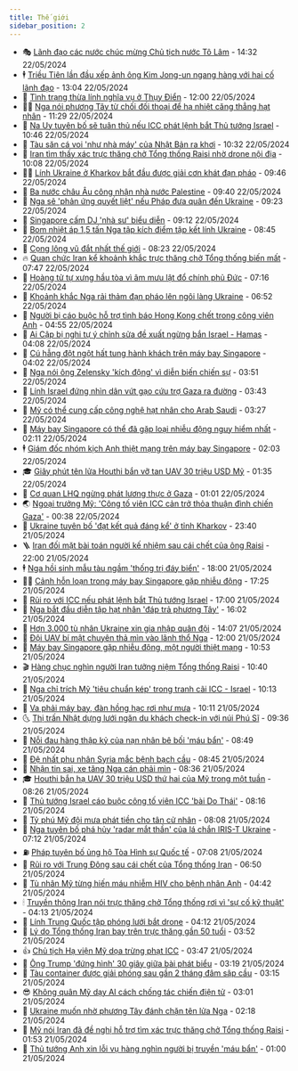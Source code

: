 ```yaml
---
title: Thế giới
sidebar_position: 2
---
```


<!-- vnexpress-the-gioi:START -->
- 🎭 [Lãnh đạo các nước chúc mừng Chủ tịch nước Tô Lâm](https://vnexpress.net/lanh-dao-cac-nuoc-chuc-mung-chu-tich-nuoc-to-lam-4749402.html) - 14:32 22/05/2024
- 🕴 [Triều Tiên lần đầu xếp ảnh ông Kim Jong-un ngang hàng với hai cố lãnh đạo](https://vnexpress.net/trieu-tien-lan-dau-xep-anh-ong-kim-jong-un-ngang-hang-voi-hai-co-lanh-dao-4749375.html) - 13:04 22/05/2024
- 🤭 [Tình trạng thừa lính nghĩa vụ ở Thụy Điển](https://vnexpress.net/tinh-trang-thua-linh-nghia-vu-o-thuy-dien-4749016.html) - 12:00 22/05/2024
- 🧑‍💻 [Nga nói phương Tây từ chối đối thoại để hạ nhiệt căng thẳng hạt nhân](https://vnexpress.net/nga-noi-phuong-tay-tu-choi-doi-thoai-de-ha-nhiet-cang-thang-hat-nhan-4749373.html) - 11:29 22/05/2024
- 🦏 [Na Uy tuyên bố sẽ tuân thủ nếu ICC phát lệnh bắt Thủ tướng Israel](https://vnexpress.net/na-uy-tuyen-bo-se-tuan-thu-neu-icc-phat-lenh-bat-thu-tuong-israel-4749344.html) - 10:46 22/05/2024
- 🦒 [Tàu săn cá voi &#39;như nhà máy&#39; của Nhật Bản ra khơi](https://vnexpress.net/tau-san-ca-voi-nhu-nha-may-cua-nhat-ban-ra-khoi-4749262.html) - 10:32 22/05/2024
- 🌈 [Iran tìm thấy xác trực thăng chở Tổng thống Raisi nhờ drone nội địa](https://vnexpress.net/iran-tim-thay-xac-truc-thang-cho-tong-thong-raisi-nho-drone-noi-dia-4749301.html) - 10:08 22/05/2024
- 🧑‍🏫 [Lính Ukraine ở Kharkov bắt đầu được giải cơn khát đạn pháo](https://vnexpress.net/linh-ukraine-o-kharkov-bat-dau-duoc-giai-con-khat-dan-phao-4749233.html) - 09:46 22/05/2024
- 🐲 [Ba nước châu Âu công nhận nhà nước Palestine](https://vnexpress.net/ba-nuoc-chau-au-cong-nhan-nha-nuoc-palestine-4749302.html) - 09:40 22/05/2024
- 🦒 [Nga sẽ &#39;phản ứng quyết liệt&#39; nếu Pháp đưa quân đến Ukraine](https://vnexpress.net/nga-se-phan-ung-quyet-liet-neu-phap-dua-quan-den-ukraine-4749264.html) - 09:23 22/05/2024
- 🐻 [Singapore cấm DJ &#39;nhà sư&#39; biểu diễn](https://vnexpress.net/singapore-cam-dj-nha-su-bieu-dien-4749278.html) - 09:12 22/05/2024
- 🚀 [Bom nhiệt áp 1,5 tấn Nga tập kích điểm tập kết lính Ukraine](https://vnexpress.net/bom-nhiet-ap-1-5-tan-nga-tap-kich-diem-tap-ket-linh-ukraine-4749151.html) - 08:45 22/05/2024
- 🥰 [Cọng lông vũ đắt nhất thế giới](https://vnexpress.net/cong-long-vu-dat-nhat-the-gioi-4749183.html) - 08:23 22/05/2024
- 🔥 [Quan chức Iran kể khoảnh khắc trực thăng chở Tổng thống biến mất](https://vnexpress.net/quan-chuc-iran-ke-khoanh-khac-truc-thang-cho-tong-thong-bien-mat-4749173.html) - 07:47 22/05/2024
- 🥳 [Hoàng tử tự xưng hầu tòa vì âm mưu lật đổ chính phủ Đức](https://vnexpress.net/hoang-tu-tu-xung-hau-toa-vi-am-muu-lat-do-chinh-phu-duc-4749134.html) - 07:16 22/05/2024
- 💼 [Khoảnh khắc Nga rải thảm đạn pháo lên ngôi làng Ukraine](https://vnexpress.net/khoanh-khac-nga-rai-tham-dan-phao-len-ngoi-lang-ukraine-4749156.html) - 06:52 22/05/2024
- 🤡 [Người bị cáo buộc hỗ trợ tình báo Hong Kong chết trong công viên Anh](https://vnexpress.net/nguoi-bi-cao-buoc-ho-tro-tinh-bao-hong-kong-chet-trong-cong-vien-anh-4749157.html) - 04:55 22/05/2024
- 🌁 [Ai Cập bị nghi tự ý chỉnh sửa đề xuất ngừng bắn Israel - Hamas](https://vnexpress.net/ai-cap-bi-nghi-tu-y-chinh-sua-de-xuat-ngung-ban-israel-hamas-4749024.html) - 04:08 22/05/2024
- 🤩 [Cú hẫng đột ngột hất tung hành khách trên máy bay Singapore](https://vnexpress.net/cu-hang-dot-ngot-hat-tung-hanh-khach-tren-may-bay-singapore-4749028.html) - 04:02 22/05/2024
- 🎉 [Nga nói ông Zelensky &#39;kích động&#39; vì diễn biến chiến sự](https://vnexpress.net/nga-noi-ong-zelensky-kich-dong-vi-dien-bien-chien-su-4749066.html) - 03:51 22/05/2024
- 🎉 [Lính Israel đứng nhìn dân vứt gạo cứu trợ Gaza ra đường](https://vnexpress.net/linh-israel-dung-nhin-dan-vut-gao-cuu-tro-gaza-ra-duong-4749056.html) - 03:43 22/05/2024
- 🌁 [Mỹ có thể cung cấp công nghệ hạt nhân cho Arab Saudi](https://vnexpress.net/my-co-the-cung-cap-cong-nghe-hat-nhan-cho-arab-saudi-4749015.html) - 03:27 22/05/2024
- 🌊 [Máy bay Singapore có thể đã gặp loại nhiễu động nguy hiểm nhất](https://vnexpress.net/may-bay-singapore-co-the-da-gap-loai-nhieu-dong-nguy-hiem-nhat-4749022.html) - 02:11 22/05/2024
- 🕴 [Giám đốc nhóm kịch Anh thiệt mạng trên máy bay Singapore](https://vnexpress.net/giam-doc-nhom-kich-anh-thiet-mang-tren-may-bay-singapore-4749026.html) - 02:03 22/05/2024
- 🎓 [Giây phút tên lửa Houthi bắn vỡ tan UAV 30 triệu USD Mỹ](https://vnexpress.net/giay-phut-ten-lua-houthi-ban-vo-tan-uav-30-trieu-usd-my-4749025.html) - 01:35 22/05/2024
- 🦩 [Cơ quan LHQ ngừng phát lương thực ở Gaza](https://vnexpress.net/co-quan-lhq-ngung-phat-luong-thuc-o-gaza-4749007.html) - 01:01 22/05/2024
- 🌏 [Ngoại trưởng Mỹ: &#39;Công tố viên ICC cản trở thỏa thuận đình chiến Gaza&#39;](https://vnexpress.net/ngoai-truong-my-cong-to-vien-icc-can-tro-thoa-thuan-dinh-chien-gaza-4749010.html) - 00:38 22/05/2024
- 🌋 [Ukraine tuyên bố &#39;đạt kết quả đáng kể&#39; ở tỉnh Kharkov](https://vnexpress.net/ukraine-tuyen-bo-dat-ket-qua-dang-ke-o-tinh-kharkov-4749005.html) - 23:40 21/05/2024
- 🪜 [Iran đối mặt bài toán người kế nhiệm sau cái chết của ông Raisi](https://vnexpress.net/iran-doi-mat-bai-toan-nguoi-ke-nhiem-sau-cai-chet-cua-ong-raisi-4748561.html) - 22:00 21/05/2024
- 🕴 [Nga hồi sinh mẫu tàu ngầm &#39;thống trị đáy biển&#39;](https://vnexpress.net/nga-hoi-sinh-mau-tau-ngam-thong-tri-day-bien-4744813.html) - 18:00 21/05/2024
- 🧑‍🏫 [Cảnh hỗn loạn trong máy bay Singapore gặp nhiễu động](https://vnexpress.net/canh-hon-loan-trong-may-bay-singapore-gap-nhieu-dong-4748990.html) - 17:25 21/05/2024
- 🌮 [Rủi ro với ICC nếu phát lệnh bắt Thủ tướng Israel](https://vnexpress.net/rui-ro-voi-icc-neu-phat-lenh-bat-thu-tuong-israel-4748768.html) - 17:00 21/05/2024
- 🚦 [Nga bắt đầu diễn tập hạt nhân &#39;đáp trả phương Tây&#39;](https://vnexpress.net/nga-bat-dau-dien-tap-hat-nhan-dap-tra-phuong-tay-4748984.html) - 16:02 21/05/2024
- 💫 [Hơn 3.000 tù nhân Ukraine xin gia nhập quân đội](https://vnexpress.net/hon-3-000-tu-nhan-ukraine-xin-gia-nhap-quan-doi-4748960.html) - 14:07 21/05/2024
- 🤡 [Đội UAV bí mật chuyên thả mìn vào lãnh thổ Nga](https://vnexpress.net/doi-uav-bi-mat-chuyen-tha-min-vao-lanh-tho-nga-4748806.html) - 12:00 21/05/2024
- 🦣 [Máy bay Singapore gặp nhiễu động, một người thiệt mạng](https://vnexpress.net/may-bay-singapore-gap-nhieu-dong-mot-nguoi-thiet-mang-4748913.html) - 10:53 21/05/2024
- 🎬 [Hàng chục nghìn người Iran tưởng niệm Tổng thống Raisi](https://vnexpress.net/hang-chuc-nghin-nguoi-iran-tuong-niem-tong-thong-raisi-4748866.html) - 10:40 21/05/2024
- 🎉 [Nga chỉ trích Mỹ &#39;tiêu chuẩn kép&#39; trong tranh cãi ICC - Israel](https://vnexpress.net/nga-chi-trich-my-tieu-chuan-kep-trong-tranh-cai-icc-israel-4748822.html) - 10:13 21/05/2024
- 🎡 [Va phải máy bay, đàn hồng hạc rơi như mưa](https://vnexpress.net/va-phai-may-bay-dan-hong-hac-roi-nhu-mua-4748847.html) - 10:11 21/05/2024
- 🌜 [Thị trấn Nhật dựng lưới ngăn du khách check-in với núi Phú Sĩ](https://vnexpress.net/thi-tran-nhat-dung-luoi-ngan-du-khach-check-in-voi-nui-phu-si-4748827.html) - 09:36 21/05/2024
- 🎡 [Nỗi đau hàng thập kỷ của nạn nhân bê bối &#39;máu bẩn&#39;](https://vnexpress.net/noi-dau-hang-thap-ky-cua-nan-nhan-be-boi-mau-ban-4748655.html) - 08:49 21/05/2024
- 🤗 [Đệ nhất phu nhân Syria mắc bệnh bạch cầu](https://vnexpress.net/de-nhat-phu-nhan-syria-mac-benh-bach-cau-4748820.html) - 08:45 21/05/2024
- 🦩 [Nhận tin sai, xe tăng Nga cán phải mìn](https://vnexpress.net/nhan-tin-sai-xe-tang-nga-can-phai-min-4748742.html) - 08:36 21/05/2024
- 🎓 [Houthi bắn hạ UAV 30 triệu USD thứ hai của Mỹ trong một tuần](https://vnexpress.net/houthi-ban-ha-uav-30-trieu-usd-thu-hai-cua-my-trong-mot-tuan-4748799.html) - 08:26 21/05/2024
- 🌁 [Thủ tướng Israel cáo buộc công tố viên ICC &#39;bài Do Thái&#39;](https://vnexpress.net/thu-tuong-israel-cao-buoc-cong-to-vien-icc-bai-do-thai-4748790.html) - 08:16 21/05/2024
- 🤩 [Tỷ phú Mỹ đội mưa phát tiền cho tân cử nhân](https://vnexpress.net/ty-phu-my-doi-mua-phat-tien-cho-tan-cu-nhan-4748567.html) - 08:08 21/05/2024
- 👹 [Nga tuyên bố phá hủy &#39;radar mắt thần&#39; của lá chắn IRIS-T Ukraine](https://vnexpress.net/nga-tuyen-bo-pha-huy-radar-mat-than-cua-la-chan-iris-t-ukraine-4748703.html) - 07:12 21/05/2024
- ⛽️ [Pháp tuyên bố ủng hộ Tòa Hình sự Quốc tế](https://vnexpress.net/phap-tuyen-bo-ung-ho-toa-hinh-su-quoc-te-4748750.html) - 07:08 21/05/2024
- 🚀 [Rủi ro với Trung Đông sau cái chết của Tổng thống Iran](https://vnexpress.net/rui-ro-voi-trung-dong-sau-cai-chet-cua-tong-thong-iran-4748525.html) - 06:50 21/05/2024
- 🎡 [Tù nhân Mỹ từng hiến máu nhiễm HIV cho bệnh nhân Anh](https://vnexpress.net/tu-nhan-my-tung-hien-mau-nhiem-hiv-cho-benh-nhan-anh-4748676.html) - 04:42 21/05/2024
- 🕯 [Truyền thông Iran nói trực thăng chở Tổng thống rơi vì &#39;sự cố kỹ thuật&#39;](https://vnexpress.net/truyen-thong-iran-noi-truc-thang-cho-tong-thong-roi-vi-su-co-ky-thuat-4748623.html) - 04:13 21/05/2024
- 🐻 [Lính Trung Quốc tập phóng lưới bắt drone](https://vnexpress.net/linh-trung-quoc-tap-phong-luoi-bat-drone-4748662.html) - 04:12 21/05/2024
- 🚦 [Lý do Tổng thống Iran bay trên trực thăng gần 50 tuổi](https://vnexpress.net/ly-do-tong-thong-iran-bay-tren-truc-thang-gan-50-tuoi-4748578.html) - 03:52 21/05/2024
- 👍 [Chủ tịch Hạ viện Mỹ dọa trừng phạt ICC](https://vnexpress.net/chu-tich-ha-vien-my-doa-trung-phat-icc-4748625.html) - 03:47 21/05/2024
- 🚀 [Ông Trump &#39;đứng hình&#39; 30 giây giữa bài phát biểu](https://vnexpress.net/ong-trump-dung-hinh-30-giay-giua-bai-phat-bieu-4748559.html) - 03:19 21/05/2024
- 🌮 [Tàu container được giải phóng sau gần 2 tháng đâm sập cầu](https://vnexpress.net/tau-container-duoc-giai-phong-sau-gan-2-thang-dam-sap-cau-4748552.html) - 03:15 21/05/2024
- 😎 [Không quân Mỹ dạy AI cách chống tác chiến điện tử](https://vnexpress.net/khong-quan-my-day-ai-cach-chong-tac-chien-dien-tu-4745812.html) - 03:01 21/05/2024
- 🐲 [Ukraine muốn nhờ phương Tây đánh chặn tên lửa Nga](https://vnexpress.net/ukraine-muon-nho-phuong-tay-danh-chan-ten-lua-nga-4748562.html) - 02:18 21/05/2024
- 💫 [Mỹ nói Iran đã đề nghị hỗ trợ tìm xác trực thăng chở Tổng thống Raisi](https://vnexpress.net/my-noi-iran-da-de-nghi-ho-tro-tim-xac-truc-thang-cho-tong-thong-raisi-4748532.html) - 01:53 21/05/2024
- 👀 [Thủ tướng Anh xin lỗi vụ hàng nghìn người bị truyền &#39;máu bẩn&#39;](https://vnexpress.net/thu-tuong-anh-xin-loi-vu-hang-nghin-nguoi-bi-truyen-mau-ban-4748519.html) - 01:00 21/05/2024<!-- vnexpress-the-gioi:END -->